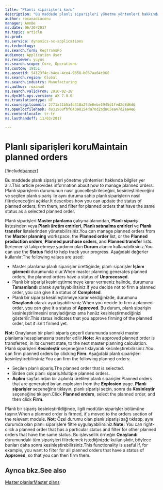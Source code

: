 ```yaml
---
title: "Planlı siparişleri koru"
description: "Bu maddede planlı siparişleri yönetme yöntemleri hakkında bilgiler yer alır. Planlı siparişlerin durumunun nasıl güncelleştirileceğini, kesinleştirileceğini ve seçilen planlı sipariş ile aynı duruma sahip planlı siparişlerin nasıl filtreleneceğini açıklar."
author: roxanadiaconu
manager: AnnBe
ms.date: 06/20/2017
ms.topic: article
ms.prod: 
ms.service: dynamics-ax-applications
ms.technology: 
ms.search.form: ReqTransPo
audience: Application User
ms.reviewer: yuyus
ms.search.scope: Core, Operations
ms.custom: 19151
ms.assetid: 54123f4c-b4ca-4ce4-9358-b067aa04c968
ms.search.region: Global
ms.search.industry: Manufacturing
ms.author: roxanad
ms.search.validFrom: 2016-02-28
ms.dyn365.ops.version: AX 7.0.0
ms.translationtype: HT
ms.sourcegitcommit: 2771a31b5a4d418a27de0ebe1945d1fed2d8d6d6
ms.openlocfilehash: 8931908fbf643a8154da70d2ad065ea47d2aa4e6
ms.contentlocale: tr-tr
ms.lasthandoff: 11/03/2017

---
```


# <a name="maintain-planned-orders"></a><span data-ttu-id="df4db-104">Planlı siparişleri koru</span><span class="sxs-lookup"><span data-stu-id="df4db-104">Maintain planned orders</span></span>

[!include[banner](../includes/banner.md)]


<span data-ttu-id="df4db-105">Bu maddede planlı siparişleri yönetme yöntemleri hakkında bilgiler yer alır.</span><span class="sxs-lookup"><span data-stu-id="df4db-105">This article provides information about how to manage planned orders.</span></span> <span data-ttu-id="df4db-106">Planlı siparişlerin durumunun nasıl güncelleştirileceğini, kesinleştirileceğini ve seçilen planlı sipariş ile aynı duruma sahip planlı siparişlerin nasıl filtreleneceğini açıklar.</span><span class="sxs-lookup"><span data-stu-id="df4db-106">It describes how you can update the status of planned orders, firm them, and filter for planned orders that have the same status as a selected planned order.</span></span>

<span data-ttu-id="df4db-107">Planlı siparişleri **Master planlama** çalışma alanından, **Planlı sipariş** listesinden veya **Planlı üretim emirleri**, **Planlı satınalma emirleri** ve **Planlı transfer** listelerinden yönetebilirsiniz.</span><span class="sxs-lookup"><span data-stu-id="df4db-107">You can manage planned orders from the **Master planning** workspace, the **Planned order** list, or the **Planned production orders**, **Planned purchase orders**, and **Planned transfer** lists.</span></span> <span data-ttu-id="df4db-108">İlerlemenizi takip etmeye yardımcı olan **Durum** alanını kullanabilirsiniz.</span><span class="sxs-lookup"><span data-stu-id="df4db-108">You can use the **Status** field to help track your progress.</span></span> <span data-ttu-id="df4db-109">Aşağıdaki değerler kullanılır:</span><span class="sxs-lookup"><span data-stu-id="df4db-109">The following values are used:</span></span>

-   <span data-ttu-id="df4db-110">Master planlama planlı siparişler ürettiğinde, planlı siparişler **İşlem görmedi** durumunda olur.</span><span class="sxs-lookup"><span data-stu-id="df4db-110">When master planning generates planned orders, the planned orders have a status of **Unprocessed**.</span></span>
-   <span data-ttu-id="df4db-111">Planlı bir siparişi kesinleştirmemeye karar vermeniz halinde, durumunu **Tamamlandı** olarak ayarlayabilirsiniz.</span><span class="sxs-lookup"><span data-stu-id="df4db-111">If you decide not to firm a planned order, you can give it a status of **Completed**.</span></span>
-   <span data-ttu-id="df4db-112">Planlı bir siparişi kesinleştirmeye karar verdiğinizde, durumunu **Onaylandı** olarak ayarlayabilirsiniz.</span><span class="sxs-lookup"><span data-stu-id="df4db-112">When you decide to firm a planned order, you can give it a status of **Approved**.</span></span> <span data-ttu-id="df4db-113">Bu durum, planlı siparişin kesinleştirilmesini onayladığınızı ama henüz kesinleştirmediğinizi gösterilir.</span><span class="sxs-lookup"><span data-stu-id="df4db-113">This status indicates that you approve firming of the planned order, but it isn't firmed yet.</span></span>

<span data-ttu-id="df4db-114">**Not:** Onaylanan bir planlı sipariş geçerli durumunda sonraki master planlama hesaplamasına transfer edilir.</span><span class="sxs-lookup"><span data-stu-id="df4db-114">**Note:** An approved planned order is transferred, in its current state, to the next master planning calculation.</span></span> <span data-ttu-id="df4db-115">Planlı siparişleri **Kesinleştir** seçeneğine tıklayarak kesinleştirebilirsiniz.</span><span class="sxs-lookup"><span data-stu-id="df4db-115">You can firm planned orders by clicking **Firm**.</span></span> <span data-ttu-id="df4db-116">Aşağıdaki planlı siparişleri kesinleştirebilirsiniz:</span><span class="sxs-lookup"><span data-stu-id="df4db-116">You can firm the following planned orders:</span></span>

-   <span data-ttu-id="df4db-117">Seçilen planlı sipariş.</span><span class="sxs-lookup"><span data-stu-id="df4db-117">The planned order that is selected.</span></span>
-   <span data-ttu-id="df4db-118">Birden çok planlı sipariş.</span><span class="sxs-lookup"><span data-stu-id="df4db-118">Multiple planned orders.</span></span>
-   <span data-ttu-id="df4db-119">**Açılım** sayfasından bir açılımla üretilen planlı siparişler.</span><span class="sxs-lookup"><span data-stu-id="df4db-119">Planned orders that are generated by an explosion from the **Explosion** page.</span></span> <span data-ttu-id="df4db-120">**Planlı siparişler** seçeneğine tıklayın, planlı siparişi seçin, sonra da **Kesinleştir** seçeneğine tıklayın.</span><span class="sxs-lookup"><span data-stu-id="df4db-120">Click **Planned orders**, select the planned order, and then click **Firm**.</span></span>

<span data-ttu-id="df4db-121">Planlı bir sipariş kesinleştirildiğinde, ilgili modülün siparişler bölümüne taşınır.</span><span class="sxs-lookup"><span data-stu-id="df4db-121">When a planned order is firmed, it's moved to the orders section of the relevant module.</span></span> <span data-ttu-id="df4db-122">**Not:** Özel durumu olan planlı siparişi sağ tıklatıp, aynı durumda olan planlı siparişlere filtre uygulayabilirsiniz.</span><span class="sxs-lookup"><span data-stu-id="df4db-122">**Note:** You can right-click a planned order that has a particular status and filter for other planned orders that have the same status.</span></span> <span data-ttu-id="df4db-123">Bu işlevsellik örneğin **Onaylandı** durumundaki tüm siparişleri filtrelemek istediğinizde kullanışlıdır, böylece bunları daha sonra kesinleştirebilirsiniz.</span><span class="sxs-lookup"><span data-stu-id="df4db-123">This functionality is useful if, for example, you want to filter for all planned orders that have a status of **Approved**, so that you can then firm them.</span></span>

<a name="see-also"></a><span data-ttu-id="df4db-124">Ayrıca bkz.</span><span class="sxs-lookup"><span data-stu-id="df4db-124">See also</span></span>
--------

[<span data-ttu-id="df4db-125">Master planlar</span><span class="sxs-lookup"><span data-stu-id="df4db-125">Master plans</span></span>](master-plans.md)





